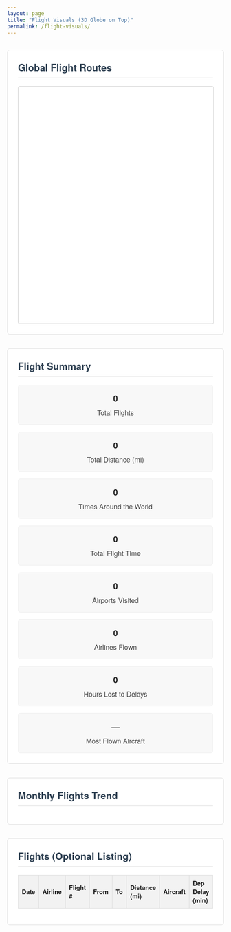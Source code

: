 ```yaml
---
layout: page
title: "Flight Visuals (3D Globe on Top)"
permalink: /flight-visuals/
---
```


<!-- 
  This page:
  1) Renders a 3D globe (Cesium) at the top
  2) Shows all used airports as dots
  3) Draws flight route polylines
  4) Displays summary stats, monthly chart, and optional flight table 
  in a pleasing style reminiscent of “Flighty.”
-->

<style>
/* ================ STYLING FOR A MODERN, CLEAN LOOK ================ */

/* Basic container styling for each major section */
.flight-section {
  margin: 2rem 0;
  padding: 1.5rem;
  background-color: #ffffff;
  border: 1px solid #ddd;
  border-radius: 6px;
  color: #333;
  font-family: "Helvetica Neue", Helvetica, Arial, sans-serif;
}

/* Section headings */
.flight-section h2 {
  margin-top: 0;
  font-size: 1.4rem;
  color: #2c3e50;
  border-bottom: 1px solid #ddd;
  padding-bottom: 0.5rem;
}

/* 3D globe container at top */
#cesiumContainer {
  width: 100%;
  height: 550px;
  border: 1px solid #ccc;
  border-radius: 4px;
  margin-top: 1rem;
}

/* Summary stats as cards */
.stats-grid {
  display: flex;
  flex-wrap: wrap;
  gap: 1rem;
  margin-top: 1rem;
}

.stat-card {
  flex: 1 1 250px;
  background-color: #f8f8f8;
  border: 1px solid #eee;
  border-radius: 6px;
  padding: 1rem;
  text-align: center;
}

.stat-card h3 {
  margin: 0 0 0.5rem 0;
  font-size: 1.2rem;
  color: #222;
}

.stat-card p {
  margin: 0;
  font-size: 1rem;
  color: #444;
}

/* Chart container */
#flightChart {
  max-width: 100%;
  margin: 1rem 0;
}

/* Optional table for flight listing */
#flightsTable {
  width: 100%;
  border-collapse: collapse;
  margin-top: 1rem;
  font-size: 0.9rem;
}

#flightsTable th,
#flightsTable td {
  border: 1px solid #ddd;
  padding: 0.5rem;
  text-align: left;
}

#flightsTable th {
  background-color: #f2f2f2;
}
</style>

<!-- ================== 3D GLOBE (CESIUM) SECTION AT THE TOP ================== -->
<div class="flight-section" id="flight-globe">
  <h2>Global Flight Routes</h2>
  <div id="cesiumContainer"></div>
</div>

<!-- ================== FLIGHT SUMMARY SECTION ================== -->
<div class="flight-section" id="flight-summary">
  <h2>Flight Summary</h2>
  <div class="stats-grid">
    <div class="stat-card">
      <h3 id="total-flights">0</h3>
      <p>Total Flights</p>
    </div>
    <div class="stat-card">
      <h3 id="total-distance">0</h3>
      <p>Total Distance (mi)</p>
    </div>
    <div class="stat-card">
      <h3 id="around-world">0</h3>
      <p>Times Around the World</p>
    </div>
    <div class="stat-card">
      <h3 id="total-flight-time">0</h3>
      <p>Total Flight Time</p>
    </div>
    <div class="stat-card">
      <h3 id="unique-airports">0</h3>
      <p>Airports Visited</p>
    </div>
    <div class="stat-card">
      <h3 id="unique-airlines">0</h3>
      <p>Airlines Flown</p>
    </div>
    <div class="stat-card">
      <h3 id="delay-hours">0</h3>
      <p>Hours Lost to Delays</p>
    </div>
    <div class="stat-card">
      <h3 id="most-flown-aircraft">—</h3>
      <p>Most Flown Aircraft</p>
    </div>
  </div>
</div>

<!-- ================== MONTHLY FLIGHT CHART ================== -->
<div class="flight-section" id="flight-charts">
  <h2>Monthly Flights Trend</h2>
  <canvas id="flightChart" width="600" height="300"></canvas>
</div>

<!-- ================== OPTIONAL FLIGHTS TABLE ================== -->
<div class="flight-section" id="flight-table">
  <h2>Flights (Optional Listing)</h2>
  <table id="flightsTable">
    <thead>
      <tr>
        <th>Date</th>
        <th>Airline</th>
        <th>Flight #</th>
        <th>From</th>
        <th>To</th>
        <th>Distance (mi)</th>
        <th>Aircraft</th>
        <th>Dep Delay (min)</th>
        <th>Arr Delay (min)</th>
      </tr>
    </thead>
    <tbody></tbody>
  </table>
</div>

<!-- ========== SCRIPTS (CDN) ========== -->
<!-- Papa Parse for CSV parsing -->
<script src="https://cdn.jsdelivr.net/npm/papaparse@5.4.1/papaparse.min.js"></script>
<!-- Chart.js for the monthly flight trend chart -->
<script src="https://cdn.jsdelivr.net/npm/chart.js"></script>
<!-- CesiumJS for the 3D globe -->
<link
  rel="stylesheet"
  href="https://cdn.jsdelivr.net/npm/cesium@latest/Build/Cesium/Widgets/widgets.css"
/>
<script src="https://cdn.jsdelivr.net/npm/cesium@latest/Build/Cesium/Cesium.js"></script>

<script>
document.addEventListener('DOMContentLoaded', function() {
  // 1) Path to CSV
  const csvPath = "{{ '/assets/data/FlightyExport-2024-12-30.csv' | relative_url }}";

  Papa.parse(csvPath, {
    download: true,
    header: true,
    complete: function(results) {
      const flights = results.data.filter(row => row.Date);
      processFlights(flights);
    }
  });

  // 2) AIRPORT COORDS - ensure all airports in your data are present
  const airportCoords = {
    // Example entries (you must add all your From/To codes):
    ICN: [37.4602, 126.4407],
    ATL: [33.6367, -84.4281],
    LGA: [40.7769, -73.8740],
    JFK: [40.6413, -73.7781],
    SFO: [37.6213, -122.3790],
    LAX: [33.9416, -118.4085],
    // ...
  };

  // Earth's radius in miles
  const EARTH_RADIUS_MI = 3958.8;
  // Earth's circumference in miles
  const EARTH_CIRCUM_MI = 24901;

  // We'll store some global references
  let viewer; // Cesium viewer

  function processFlights(flights) {
    // ========== Initialize the globe first ==========
    viewer = new Cesium.Viewer('cesiumContainer', {
      animation: false,
      timeline: false,
      baseLayerPicker: true,
      geocoder: false
    });
    // Optionally hide the Cesium ion credit
    viewer.cesiumWidget.creditContainer.style.display = 'none';

    // ========== Summaries / Stats Variables ==========
    let totalFlights = flights.length;
    let totalDistanceMi = 0;
    let totalFlightHours = 0;
    let departureDelayMinSum = 0;
    let mostFlownAircraftCount = {};
    let uniqueAirports = new Set();
    let uniqueAirlines = new Set();
    let flightsByMonth = {}; // for chart

    // We also want to track which airports we actually use, so we can place a point on the globe
    let usedAirports = new Set();

    flights.forEach(f => {
      // Unique Airlines
      if (f.Airline) uniqueAirlines.add(f.Airline);

      // Distances
      let fromCode = f.From;
      let toCode = f.To;
      if (airportCoords[fromCode] && airportCoords[toCode]) {
        let dist = computeDistanceMiles(airportCoords[fromCode], airportCoords[toCode]);
        totalDistanceMi += dist;
      }

      // Track airports for the globe
      if (fromCode) usedAirports.add(fromCode);
      if (toCode) usedAirports.add(toCode);

      // Unique airports set
      if (fromCode) uniqueAirports.add(fromCode);
      if (toCode) uniqueAirports.add(toCode);

      // Flight hours
      let depActual = new Date(f['Take off (Actual)'] || f['Gate Departure (Actual)']);
      let arrActual = new Date(f['Landing (Actual)'] || f['Gate Arrival (Actual)']);
      if (!isNaN(depActual) && !isNaN(arrActual) && arrActual > depActual) {
        let diffMs = arrActual - depActual;
        let hours = diffMs / (1000 * 60 * 60);
        totalFlightHours += hours;
      }

      // Departure delay
      let depSch = new Date(f['Gate Departure (Scheduled)']);
      let depAct = new Date(f['Gate Departure (Actual)']);
      if (!isNaN(depSch) && !isNaN(depAct) && depAct > depSch) {
        let diffMin = (depAct - depSch) / (1000 * 60);
        departureDelayMinSum += diffMin;
      }

      // Track aircraft usage
      let acType = f['Aircraft Type Name'] || 'Unknown';
      mostFlownAircraftCount[acType] = (mostFlownAircraftCount[acType] || 0) + 1;

      // Monthly grouping
      let d = new Date(f.Date);
      if (!isNaN(d)) {
        let ym = d.getFullYear() + '-' + String(d.getMonth() + 1).padStart(2, '0');
        flightsByMonth[ym] = (flightsByMonth[ym] || 0) + 1;
      }
    });

    // ========== Summaries ==========
    let totalDistanceRounded = Math.round(totalDistanceMi);
    let timesAroundWorld = (totalDistanceMi / EARTH_CIRCUM_MI).toFixed(2);
    let delayHours = (departureDelayMinSum / 60).toFixed(1);

    // Flight time in d/h/m
    let days = Math.floor(totalFlightHours / 24);
    let hours = Math.floor(totalFlightHours % 24);
    let leftover = (totalFlightHours - days * 24 - hours).toFixed(1);
    let leftoverMins = Math.round(leftover * 60);
    let timeStr = '';
    if (days > 0) timeStr += `${days}d `;
    if (hours > 0) timeStr += `${hours}h `;
    if (leftoverMins > 0) timeStr += `${leftoverMins}m`;
    if (!timeStr) timeStr = '0h';

    // Most flown aircraft
    let mostFlown = 'None';
    let maxCount = 0;
    for (let ac in mostFlownAircraftCount) {
      if (mostFlownAircraftCount[ac] > maxCount) {
        mostFlown = ac;
        maxCount = mostFlownAircraftCount[ac];
      }
    }

    // Populate summary cards
    document.getElementById('total-flights').textContent = totalFlights;
    document.getElementById('total-distance').textContent = totalDistanceRounded;
    document.getElementById('around-world').textContent = timesAroundWorld;
    document.getElementById('total-flight-time').textContent = timeStr;
    document.getElementById('unique-airports').textContent = uniqueAirports.size;
    document.getElementById('unique-airlines').textContent = uniqueAirlines.size;
    document.getElementById('delay-hours').textContent = delayHours;
    document.getElementById('most-flown-aircraft').textContent = mostFlown;

    // ========== Build monthly chart ==========
    buildMonthlyChart(flightsByMonth);

    // ========== Build optional table ==========
    buildFlightTable(flights);

    // ========== Add airports as dots on the globe ==========
    usedAirports.forEach(code => {
      if (!airportCoords[code]) return;
      let [lat, lon] = airportCoords[code];
      viewer.entities.add({
        name: code,
        position: Cesium.Cartesian3.fromDegrees(lon, lat),
        point: {
          pixelSize: 6,
          color: Cesium.Color.RED.withAlpha(0.8),
          outlineColor: Cesium.Color.WHITE,
          outlineWidth: 1
        },
        label: {
          text: code,
          font: '14px sans-serif',
          fillColor: Cesium.Color.WHITE,
          style: Cesium.LabelStyle.FILL_AND_OUTLINE,
          outlineWidth: 2,
          pixelOffset: new Cesium.Cartesian2(0, -18) // offset label above dot
        }
      });
    });

    // ========== Draw flight routes as polylines ==========
    flights.forEach(f => {
      let from = f.From, to = f.To;
      if (!airportCoords[from] || !airportCoords[to]) return;
      let [lat1, lon1] = airportCoords[from];
      let [lat2, lon2] = airportCoords[to];
      viewer.entities.add({
        polyline: {
          positions: Cesium.Cartesian3.fromDegreesArray([lon1, lat1, lon2, lat2]),
          width: 2,
          material: Cesium.Color.fromCssColorString('#007aff').withAlpha(0.7)
        }
      });
    });

    // Fly the camera to a global view
    viewer.scene.camera.flyHome(2.0);
  }

  // ========== DISTANCE (Haversine) ==========
  function computeDistanceMiles([lat1, lon1], [lat2, lon2]) {
    let toRad = angle => (angle * Math.PI) / 180;
    let dLat = toRad(lat2 - lat1);
    let dLon = toRad(lon2 - lon1);
    let rLat1 = toRad(lat1);
    let rLat2 = toRad(lat2);

    let a =
      Math.sin(dLat / 2) * Math.sin(dLat / 2) +
      Math.sin(dLon / 2) *
        Math.sin(dLon / 2) *
        Math.cos(rLat1) *
        Math.cos(rLat2);
    let c = 2 * Math.atan2(Math.sqrt(a), Math.sqrt(1 - a));
    return EARTH_RADIUS_MI * c;
  }

  // ========== MONTHLY CHART (Chart.js) ==========
  function buildMonthlyChart(flightsByMonth) {
    let labels = Object.keys(flightsByMonth).sort();
    let data = labels.map(k => flightsByMonth[k]);

    let ctx = document.getElementById('flightChart').getContext('2d');
    new Chart(ctx, {
      type: 'line',
      data: {
        labels,
        datasets: [
          {
            label: 'Flights per Month',
            data,
            borderColor: 'rgba(54, 162, 235, 1)',
            backgroundColor: 'rgba(54, 162, 235, 0.2)',
            fill: true,
            tension: 0.1
          }
        ]
      },
      options: {
        responsive: true,
        scales: {
          x: { title: { display: true, text: 'Month (YYYY-MM)' } },
          y: { title: { display: true, text: 'Flights' }, beginAtZero: true }
        }
      }
    });
  }

  // ========== OPTIONAL FLIGHTS TABLE ==========
  function buildFlightTable(flights) {
    let tbody = document.querySelector('#flightsTable tbody');
    tbody.innerHTML = '';

    flights.forEach(f => {
      let tr = document.createElement('tr');

      let distanceMi = 0;
      if (airportCoords[f.From] && airportCoords[f.To]) {
        distanceMi = computeDistanceMiles(airportCoords[f.From], airportCoords[f.To]);
      }
      let depSch = new Date(f['Gate Departure (Scheduled)']);
      let depAct = new Date(f['Gate Departure (Actual)']);
      let arrSch = new Date(f['Gate Arrival (Scheduled)']);
      let arrAct = new Date(f['Gate Arrival (Actual)']);
      let depDelay = 0;
      let arrDelay = 0;

      if (!isNaN(depSch) && !isNaN(depAct) && depAct > depSch) {
        depDelay = (depAct - depSch) / (1000 * 60);
      }
      if (!isNaN(arrSch) && !isNaN(arrAct) && arrAct > arrSch) {
        arrDelay = (arrAct - arrSch) / (1000 * 60);
      }

      let rowData = [
        f.Date,
        f.Airline,
        f.Flight,
        f.From,
        f.To,
        distanceMi.toFixed(0),
        f['Aircraft Type Name'] || '',
        depDelay.toFixed(1),
        arrDelay.toFixed(1)
      ];

      rowData.forEach(val => {
        let td = document.createElement('td');
        td.textContent = val || '';
        tr.appendChild(td);
      });
      tbody.appendChild(tr);
    });
  }
});
</script>
